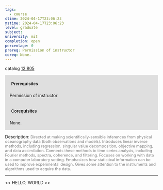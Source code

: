 ```yaml
---
tags:
  - course
ctime: 2024-04-17T23:06:23
mstime: 2024-04-17T23:06:23
level: graduate
subject: 
university: mit
completion: open
percentage: 0
prereq: Permission of instructor
coreq: None.
---
```


catalog [12.805](http://student.mit.edu/catalog/m12c.html#12.805)

<span style="display: block; padding: 15px; background-color: rgb(100, 100, 100, 0.2);"><font id="m_prereq844_0" style="display: block; font-family: Arial, sans-serif; font-weight: bold; padding: 5px">Prerequisites</font><br><span id="prereq844_0">Permission of instructor</span></span>
<span style="display: block; padding: 15px; background-color: rgb(100, 100, 100, 0.2);"><font id="m_coreq844_0" style="display: block; font-family: Arial, sans-serif; font-weight: bold; padding: 5px">Corequisites</font><br><span id="coreq844_0">None.</span></span>

<font style="">Description:</font>
<font style="color: grey; font-size: 0.8rem;">Directed at making scientifically-sensible inferences from physical oceanography data (both observations and models). Introduces linear inverse methods, including regression, singular value decomposition, objective mapping, and data assimilation. Connects these methods to time series analysis, including Fourier methods, spectra, coherence, and filtering. Focuses on working with data in a computer laboratory setting. Emphasizes how statistical information can be used to improve experimental design. Gives some attention to the instruments and algorithms used to acquire the data.</font>



---

<< HELLO, WORLD >>
